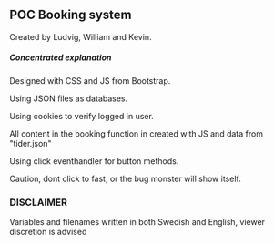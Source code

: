 ## POC Booking system

Created by Ludvig, William and Kevin.

##### Concentrated explanation
Designed with CSS and JS from Bootstrap.

Using JSON files as databases.

Using cookies to verify logged in user.

All content in the booking function in created with JS and data from "tider.json"

Using click eventhandler for button methods.

Caution, dont click to fast, or the bug monster will show itself.

### DISCLAIMER

Variables and filenames written in both Swedish and English, viewer discretion is advised
